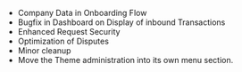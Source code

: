 - Company Data in Onboarding Flow
- Bugfix in Dashboard on Display of inbound Transactions
- Enhanced Request Security
- Optimization of Disputes
- Minor cleanup
- Move the Theme administration into its own menu section.